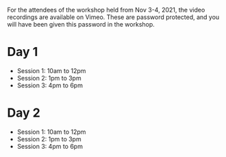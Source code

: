 For the attendees of the workshop held from Nov 3-4, 2021, the video recordings are available on Vimeo.
These are password protected, and you will have been given this password in the workshop.

# Day 1

* Session 1: 10am to 12pm
* Session 2: 1pm to 3pm
* Session 3: 4pm to 6pm

# Day 2

* Session 1: 10am to 12pm
* Session 2: 1pm to 3pm
* Session 3: 4pm to 6pm

